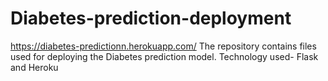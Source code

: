 # Diabetes-prediction-deployment
https://diabetes-predictionn.herokuapp.com/
The repository contains files used for deploying the Diabetes prediction model.
Technology used- Flask and Heroku
